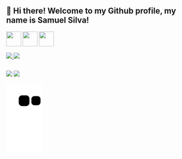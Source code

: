 ## 👋 Hi there! Welcome to my Github profile, my name is Samuel Silva!

<a href="https://github.com/samuelsilvati" ><img src="https://cdn.jsdelivr.net/gh/devicons/devicon/icons/html5/html5-original.svg" width="40" height="40" ></a> <a href="https://github.com/samuelsilvati" ><img src="https://cdn.jsdelivr.net/gh/devicons/devicon/icons/css3/css3-original.svg"  width="40" height="40" ></a> <a href="https://github.com/samuelsilvati" ><img src="https://cdn.jsdelivr.net/gh/devicons/devicon/icons/git/git-original.svg"  width="40" height="40" ></a>

<div>
  <a href="https://github.com/samuelsilvati">
  <img height="180em" src="https://github-readme-stats.vercel.app/api?username=samuelsilvati&show_icons=true&theme=dark&include_all_commits=true&count_private=true"/>
  <img height="180em" src="https://github-readme-stats.vercel.app/api/top-langs/?username=samuelsilvati&layout=compact&langs_count=7&theme=dark"/>
</div>
  
  ##

<div>
  <a href="https://instagram.com/theheermit" target="_blank"><img src="https://img.shields.io/badge/-Instagram-%23E4405F?style=for-the-badge&logo=instagram&logoColor=white" target="_blank"></a> <a href="https://www.linkedin.com/in/samuelsilvati" target="_blank"><img src="https://img.shields.io/badge/-LinkedIn-%230077B5?style=for-the-badge&logo=linkedin&logoColor=white" target="_blank"></a>    
</div>

![Snake animation](https://github.com/samuelsilvati/samuelsilvati/blob/output/github-contribution-grid-snake.svg)

<!--
**samuelsilvati/samuelsilvati** is a ✨ _special_ ✨ repository because its `README.md` (this file) appears on your GitHub profile.

Here are some ideas to get you started:

- 🔭 I’m currently working on ...
- 🌱 I’m currently learning ...
- 👯 I’m looking to collaborate on ...
- 🤔 I’m looking for help with ...
- 💬 Ask me about ...
- 📫 How to reach me: ...
- 😄 Pronouns: ...
- ⚡ Fun fact: ...
-->
